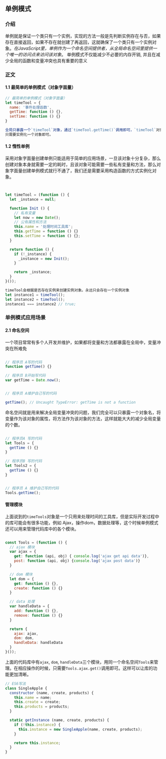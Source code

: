 ## 单例模式

### 介绍
单例就是保证一个类只有一个实例，实现的方法一般是先判断实例存在与否，如果存在直接返回，如果不存在就创建了再返回，这就确保了一个类只有一个实例对象。*在JavaScript里，单例作为一个命名空间提供者，从全局命名空间里提供一个唯一的访问点来访问该对象*。
单例模式不仅能减少不必要的内存开销, 并且在减少全局的函数和变量冲突也具有重要的意义


### 正文

####  1.1 最简单的单例模式（对象字面量）
```javascript
// 最简单的单例模式（对象字面量）
let timeTool = {
  name: '事件处理函数',
  getTime: function () {},
  setTime: function () {}
}

全局只暴露一个`timeTool`对象，通过`timeTool.getTime()`调用即可，`timeTool`对象就是单例模式的体现。
只需要实例化一个对象即可。
```

#### 1.2 惰性单例
采用对象字面量创建单例只能适用于简单的应用场景，一旦该对象十分复杂，那么创建对象本身就需要一定的耗时，且该对象可能需要一些私有变量和方法，那么对象字面量创建单例模式就行不通了，我们还是需要采用构造函数的方式实例化对象。
```javascript


let timeTool = (function () {
  let _instance = null;

  function Init () {
    // 私有变量
    let now = new Date();
    // 公有属性和方法
    this.name = '处理时间工具库';
    this.getTime = function () {}
    this.setTime = function () {};
  }

  return function () {
    if (!_instance) {
      _instance = new Init();
    }

    return _instance;
  }
}());

timeTool会根据是否存在实例来创建实例对象。永远只会存在一个实例对象
let instance1 = timeTool();
let instance2 = timeTool();
instance1 === instance2 // true;
```

### 单例模式应用场景
#### 2.1 命名空间
一个项目常常有多个人开发并维护，如果都将变量和方法都暴露在全局中，变量冲突在所难免

```javascript

// 程序员 A写的代码
function getTime() {}

// 程序员 B开始写代码
var getTime = Date.now();


// 程序员 A维护自己写的代码

getTime(); // Uncaught TypeError: getTime is not a function


```
命名空间就是用来解决全局变量冲突的问题，我们完全可以只暴露一个对象名，将变量作为该对象的属性，将方法作为该对象的方法，这样就能大大的减少全局变量的个数。

```javascript

// 程序员A 写的代码
let Tools = {
  getTime () {}
}

// 程序员B 写的代码
let Tools2 = {
  getTime () {}
}


// 程序员 A 维护自己写的代码
Tools.getTime();
```
#### 管理模块
上面说到的`timeTools`对象是一个只用来处理时间的工具库，但是实际开发过程中的库可能会有很多功能，例如 Ajax，操作dom，数据处理等，这个时候单例模式还可以用来管理代码库中的各个模块。

```javascript

const Tools = (function () {
  // ajax 模块
  var ajax = {
    get: function (api, obj) { console.log('ajax get api data')},
    post: function (api, obj) {console.log('ajax post data')}
  }

  // dom 模块
  let dom = {
    get: function () {},
    create: function () {}
  }

  // data 处理
  var handleData = {
    add: function () {},
    remove: function () {}
  }

  return {
    ajax: ajax,
    dom: dom,
    handleData: handleData
  }
}());

```
上面的代码库中有`ajax`, `dom`, `handleData`三个模块，用同一个命名空间`Tools`来管理。在相应操作的时候，只需要`Tools.ajax.get()`调用即可。这样可以让库的功能更加清晰。

```javascript
// ES6写法
class SingleApple {
  constructor (name, create, products) {
    this.name = name;
    this.create = create;
    this.products = products;
  }

  static getInstance (name, create, products) {
    if (!this.instance) {
      this.instance = new SingleApple(name, create, products);
    }

    return this.instance;
  }
}

```